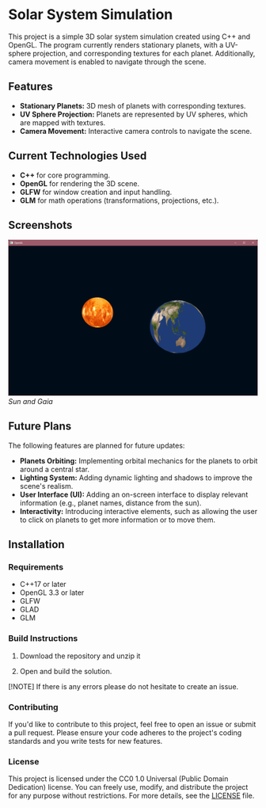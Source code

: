 # Solar System Simulation

This project is a simple 3D solar system simulation created using C++ and OpenGL. The program currently renders stationary planets, with a UV-sphere projection, and corresponding textures for each planet. Additionally, camera movement is enabled to navigate through the scene.

## Features

- **Stationary Planets:** 3D mesh of planets with corresponding textures.
- **UV Sphere Projection:** Planets are represented by UV spheres, which are mapped with textures.
- **Camera Movement:** Interactive camera controls to navigate the scene.

## Current Technologies Used

- **C++** for core programming.
- **OpenGL** for rendering the 3D scene.
- **GLFW** for window creation and input handling.
- **GLM** for math operations (transformations, projections, etc.).

## Screenshots

![Planets Scene](resources/main.png)  
*Sun and Gaia*

## Future Plans

The following features are planned for future updates:

- **Planets Orbiting:** Implementing orbital mechanics for the planets to orbit around a central star.
- **Lighting System:** Adding dynamic lighting and shadows to improve the scene's realism.
- **User Interface (UI):** Adding an on-screen interface to display relevant information (e.g., planet names, distance from the sun).
- **Interactivity:** Introducing interactive elements, such as allowing the user to click on planets to get more information or to move them.

## Installation

### Requirements

- C++17 or later
- OpenGL 3.3 or later
- GLFW
- GLAD
- GLM

### Build Instructions

1. Download the repository and unzip it

2. Open and build the solution.

[!NOTE]
If there is any errors please do not hesitate to create an issue.

### Contributing
If you'd like to contribute to this project, feel free to open an issue or submit a pull request. Please ensure your code adheres to the project's coding standards and you write tests for new features.

### License
This project is licensed under the CC0 1.0 Universal (Public Domain Dedication) license. You can freely use, modify, and distribute the project for any purpose without restrictions. For more details, see the [LICENSE](LICENSE) file.
